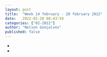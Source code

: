 ```yaml
---
layout: post
title:  "Week 14 february - 20 february 2022"
date:   2022-02-20 08:43:59
categories: ["02-2022"]
author: "Nelson Gonçalves"
published: false
---
```


* 
* 
